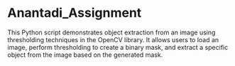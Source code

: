 # Anantadi_Assignment
This Python script demonstrates object extraction from an image using thresholding techniques in the OpenCV library. It allows users to load an image, perform thresholding to create a binary mask, and extract a specific object from the image based on the generated mask.
